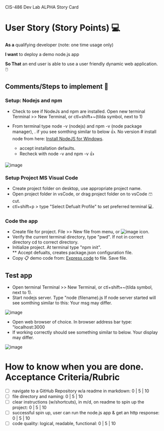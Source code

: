 CIS-486 Dev Lab ALPHA Story Card 

 # User Story (Story Points) 💻

**As a** qualifying developer (note: one time usage only)  

**I want** to deploy a demo node.js app 

**So That** an end user is able to use a user friendly dynamic web application. 🖱️

## Comments/Steps to implement 🥇

### Setup: Nodejs and npm
- Check to see if NodeJs and npm are installed.  Open new terminal Terminal >> New Terminal, or ctl+shift+~(tilda symbol, next to 1)
- From terminal type node -v (nodejs) and npm -v (node package manager),  . if you see
somthing similar to below 👍.  No version # install node from here: [Install NodeJS for Windows](https://nodejs.org/en/). 
   
   * accept installation defaults.
   * Recheck with node -v and npm -v 👍

![image](https://user-images.githubusercontent.com/54637063/131032697-8c234ca5-465a-4f9e-b0e2-28f1f6f51c15.png)

### Setup Project MS Visual Code
* Create project folder on desktop, use appropriate project name.
* Open project folder in vsCode, or drag project folder on to vsCode 🩳cut.
* ctl+shift+p > type "Select Defualt Profile" to set preferred terminal 💻.


### Code the app
* Create file for project.  File >> New file from menu, or 
![image](https://user-images.githubusercontent.com/54637063/131036587-01710413-3ecd-4e21-9050-663b48f7efca.png) icon.
* Verify the current terminal directory, type "pwd". If not in correct directory cd to correct directory.
* Initialize project.  At terminal type "npm init".  
** Accept defualts, creates package.json configuration file.
* Copy 📋 demo code from: [Express code](https://www.npmjs.com/package/expres) to file.  Save file.


## Test app
* Open terminal Terminal >> New Terminal, or ctl+shift+~(tilda symbol, next to 1). 
* Start nodejs server.  Type "node (filename).js  If node server started will see somthing similar to this: Your msg may differ.

![image](https://user-images.githubusercontent.com/54637063/131038299-6f490fae-cc29-452a-80b8-89867e9d6482.png)

* Open web browser of choice.  In browser address bar type: "localhost:3000  
* If working correctly should see something similar to below.  Your display may differ.

![image](https://user-images.githubusercontent.com/54637063/131039198-97be2372-85f5-44f6-a2ec-6a0e8f217814.png)




# How to know when you are done. Acceptance Criteria/Rubric 

- [ ] navigate to a GitHub Repository w/a readme in markdown: 0 | 5 | 10
- [ ] file directory and naming: 0 | 5 | 10 
- [ ] clear instructions (w/shortcuts), in m/d, on readme to spin up the project: 0 | 5 | 10 
- [ ] successful spin up, user can run the node.js app & get an http response: 0 | 5 | 10 
- [ ] code quality: logical, readable, functional: 0 | 5 | 10 
